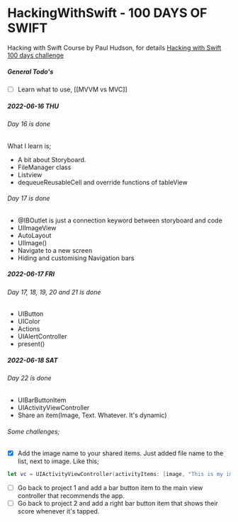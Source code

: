 # HackingWithSwift - 100 DAYS OF SWIFT
Hacking with Swift Course by Paul Hudson, for details [Hacking with Swift 100 days challenge](https://hackingwithswift.com/100)

##### General Todo's
- [ ] Learn what to use, [[MVVM vs MVC]] 


##### 2022-06-16 THU

###### Day 16 is done
What I learn is;
- A bit about Storyboard.
- FileManager class
- Listview 
- dequeueReusableCell and override functions of tableView

###### Day 17 is done
- @IBOutlet is just a connection keyword between storyboard and code
- UIImageView
- AutoLayout
- UIImage()
- Navigate to a new screen
- Hiding and customising Navigation bars 

##### 2022-06-17 FRI
###### Day 17, 18, 19, 20 and 21 is done
- UIButton
- UIColor
- Actions
- UIAlertController
- present()

##### 2022-06-18 SAT
###### Day 22 is done
- UIBarButtonItem
- UIActivityViewController
- Share an item(Image, Text. Whatever. It's dynamic)

###### Some challenges; 
- [x] Add the image name to your shared items.
Just added file name to the list, next to image. Like this;
```swift
let vc = UIActivityViewController(activityItems: [image, "This is my image name"], applicationActivities: [])
```
- [ ] Go back to project 1 and add a bar button item to the main view controller that recommends the 
app.
- [ ] Go back to project 2 and add a right bar button item that shows their score whenever it's tapped.